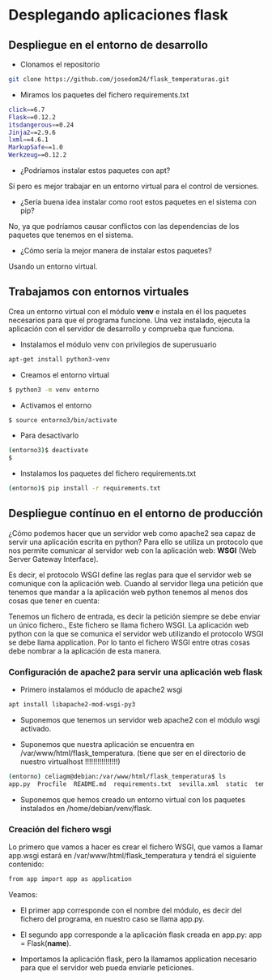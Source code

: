 # Desplegando aplicaciones flask 

## Despliegue en el entorno de desarrollo

* Clonamos el repositorio 

```sh
git clone https://github.com/josedom24/flask_temperaturas.git
```

* Miramos los paquetes del fichero requirements.txt

```sh
click==6.7
Flask==0.12.2
itsdangerous==0.24
Jinja2==2.9.6
lxml==4.6.1
MarkupSafe==1.0
Werkzeug==0.12.2
```

* ¿Podríamos instalar estos paquetes con apt?

Sí pero es mejor trabajar en un entorno virtual para el control de versiones.

* ¿Sería buena idea instalar como root estos paquetes en el sistema con pip?

No, ya que podríamos causar conflictos con las dependencias de los paquetes que tenemos en el sistema.

* ¿Cómo sería la mejor manera de instalar estos paquetes?

Usando un entorno virtual.

## Trabajamos con entornos virtuales

Crea un entorno virtual con el módulo **venv** e instala en él los paquetes necesarios para que el programa funcione. Una vez instalado, ejecuta la aplicación con el servidor de desarrollo y comprueba que funciona.

* Instalamos el módulo venv con privilegios de superusuario

```sh
apt-get install python3-venv
```

* Creamos el entorno virtual 

```sh
$ python3 -m venv entorno
```

* Activamos el entorno

```sh
$ source entorno3/bin/activate
```

* Para desactivarlo

```sh
(entorno3)$ deactivate
$ 
```

* Instalamos los paquetes del fichero requirements.txt

```sh
(entorno)$ pip install -r requirements.txt
```

## Despliegue contínuo en el entorno de producción

¿Cómo podemos hacer que un servidor web como apache2 sea capaz de servir una aplicación escrita en python? Para ello se utiliza un protocolo que nos permite comunicar al servidor web con la aplicación web: **WSGI** (Web Server Gateway Interface).

Es decir, el protocolo WSGI define las reglas para que el servidor web se comunique con la aplicación web. Cuando al servidor llega una petición que tenemos que mandar a la aplicación web python tenemos al menos dos cosas que tener en cuenta:

Tenemos un fichero de entrada, es decir la petición siempre se debe enviar un único fichero., Este fichero se llama fichero WSGI.
La aplicación web python con la que se comunica el servidor web utilizando el protocolo WSGI se debe llama application. Por lo tanto el fichero WSGI entre otras cosas debe nombrar a la aplicación de esta manera.

### Configuración de apache2 para servir una aplicación web flask

* Primero instalamos el móduclo de apache2 wsgi

```sh
apt install libapache2-mod-wsgi-py3
```
* Suponemos que tenemos un servidor web apache2 con el módulo wsgi activado.

* Suponemos que nuestra aplicación se encuentra en /var/www/html/flask_temperatura. (tiene que ser en el directorio de nuestro virtualhost !!!!!!!!!!!!!!!!)

```sh
(entorno) celiagm@debian:/var/www/html/flask_temperatura$ ls
app.py  Procfile  README.md  requirements.txt  sevilla.xml  static  templates

```
* Suponemos que hemos creado un entorno virtual con los paquetes instalados en /home/debian/venv/flask.

### Creación del fichero wsgi

Lo primero que vamos a hacer es crear el fichero WSGI, que vamos a llamar app.wsgi estará en /var/www/html/flask_temperatura y tendrá el siguiente contenido:

```sh
from app import app as application
```

Veamos:

* El primer app corresponde con el nombre del módulo, es decir del fichero del programa, en nuestro caso se llama app.py.

* El segundo app corresponde a la aplicación flask creada en app.py: app = Flask(__name__).

* Importamos la aplicación flask, pero la llamamos application necesario para que el servidor web pueda enviarle peticiones.